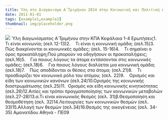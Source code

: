 ```yaml
---
title: Ύλη στο Διαγώνισμα Α΄Τριμήνου 2014 στην Κοινωνική και Πολιτική Αγωγή
date: 2011-01-01
tags: [example1,example2]
thumbnail: img/placeholder.png
---
```

![](http://1.bp.blogspot.com/-yOvTu20ELQo/VFn0TgLVavI/AAAAAAAAAGU/NjVlMqiApkk/s1600/kpa.jpg) 
Ύλη διαγωνίσματος Α΄Τριμήνου στην ΚΠΑ 
Κεφάλαια 1-4 Ερωτήσεις1.     Τι είναι κοινωνία; (σελ 12-13)2.    Τι είναι η κοινωνική ομάδα; (σελ.15)3.    Πώς διακρίνονται οι κοινωνικές ομάδες; (σελ. 15-16)4.    Τι σημαίνει ο όρος προκατάληψη;Πού μπορούν να οδηγήσουν οι προκαταλήψεις; (σελ.16)5.    Για ποιους λόγους τα άτομα εντάσσονται στις κοινωνικές ομάδες; (σελ.18)6.    Για ποιους λόγους διαλύεται μια κοινωνική ομάδα; (σελ.18)7.    Πώς αποδίδονται οι θέσεις στα άτομα; (σελ.21)8.    Τι προσδιορίζει τον κοινωνικό ρόλο του ατόμου; (σελ. 22)9.    Ορισμός και είδη των κοινωνικών κανόνων (σελ.24)10.Ορισμός της κοινωνικής διαστρωμάτωσης (σελ.25)11.  Ορισμός και είδη κοινωνικής κινητικότητας (σελ.26)12.Αιτίες και τρόποι πραγματοποίησης των κοινωνικών μεταβολών (σελ.27-28)13.α.Τι είναι κοινωνικός θεσμός (σελ. 31)β.Θεσμοποίηση και θεσμοθέτηση (σελ. 32)14.Λειτουργίες των κοινωνικών θεσμών (σελ. 33)15.Αλλαγή των θεσμών (σελ.34)16.Θεσμός της οικογένειας (σελ. 34-35) 
Αμανατίδου Αθηνά - ΠΕ09
